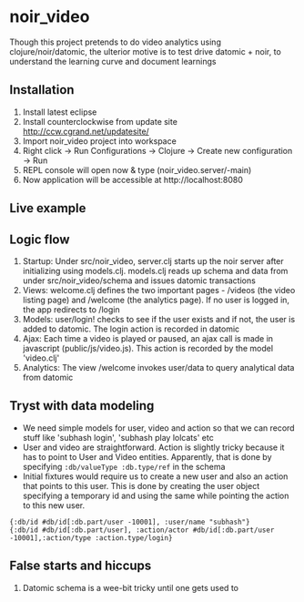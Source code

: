 # noir_video

Though this project pretends to do video analytics using clojure/noir/datomic, the ulterior motive is to test drive datomic + noir, to understand the learning curve and document learnings

## Installation

1. Install latest eclipse
2. Install counterclockwise from update site http://ccw.cgrand.net/updatesite/
3. Import noir_video project into workspace
4. Right click -> Run Configurations -> Clojure -> Create new configuration -> Run
5. REPL console will open now & type 
      (noir_video.server/-main)
6. Now application will be accessible at http://localhost:8080


## Live example


## Logic flow

1. Startup: Under src/noir_video, server.clj starts up the noir server after initializing using models.clj. models.clj reads up schema and data from under src/noir_video/schema and issues datomic transactions 
2. Views: welcome.clj defines the two important pages - /videos (the video listing page) and /welcome (the analytics page). If no user is logged in, the app redirects to /login
2. Models: user/login! checks to see if the user exists and if not, the user is added to datomic. The login action is recorded in datomic
3. Ajax: Each time a video is played or paused, an ajax call is made in javascript (public/js/video.js). This action is recorded by the model 'video.clj'
4. Analytics: The view /welcome invokes user/data to query analytical data from datomic 


## Tryst with data modeling

- We need simple models for user, video and action so that we can record stuff like 'subhash login', 'subhash play lolcats' etc
- User and video are straightforward. Action is slightly tricky because it has to point to User and Video entities. Apparently, that is done by specifying ``:db/valueType :db.type/ref`` in the schema
- Initial fixtures would require us to create a new user and also an action that points to this user. This is done by creating the user object specifying a temporary id and using the same while pointing the action to this new user.

```
{:db/id #db/id[:db.part/user -10001], :user/name "subhash"}
{:db/id #db/id[:db.part/user], :action/actor #db/id[:db.part/user -10001],:action/type :action.type/login}
```



## False starts and hiccups

1. Datomic schema is a wee-bit tricky until one gets used to 

